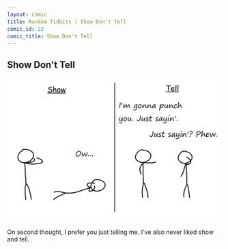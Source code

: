 ```yaml
---
layout: comic
title: Random Tidbits | Show Don't Tell
comic_id: 22
comic_title: Show Don't Tell
---
```


## Show Don't Tell

<img id="img22" src="/assets/images/22.png">

On second thought, I prefer you just telling me. I've also never liked show and tell.
